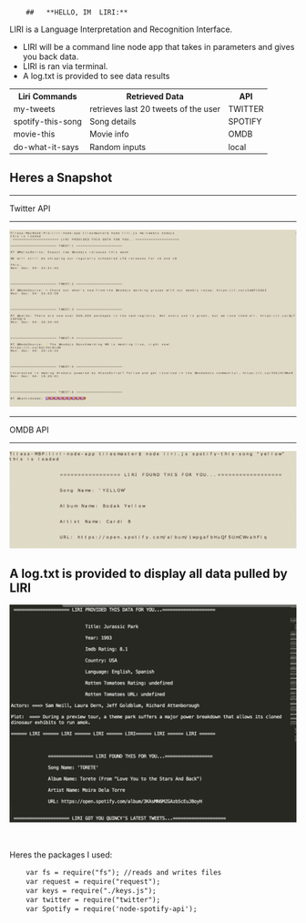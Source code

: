   
        ##   **HELLO, IM  LIRI:**
  
  LIRI is a Language Interpretation and Recognition Interface.
  
* LIRI will be a command line node app that takes in parameters and gives you back data.
* LIRI is ran via terminal.
* A log.txt is provided to see data results

<table>
  <tr>
    <th>Liri Commands</th>
    <th>Retrieved Data</th>
    <th>API</th>
  </tr>
  <tr>
    <td>my-tweets</td>
    <td>retrieves last 20 tweets of the user</td>
    <td>TWITTER</td>
  </tr>
  <tr>
    <td>spotify-this-song</td>
    <td>Song details</td>
    <td>SPOTIFY</td>
  </tr>
  <tr>
    <td>movie-this</td>
    <td>Movie info</td>
    <td>OMDB</td>
  </tr>
  <tr>
    <td>do-what-it-says</td>
    <td>Random inputs</td>
    <td>local</td>
  </tr>
  </table>

## Heres a Snapshot
<hr>
Twitter API
<hr>

![TWITTER](https://github.com/IamGiel/liri-node-app/blob/master/images/my-tweets.png?raw=true)

<hr>
OMDB API
<hr>

![OMDB](https://github.com/IamGiel/liri-node-app/blob/master/images/spotify-this-song.png?raw=true)

## A log.txt is provided to display all data pulled by LIRI

![logs](https://github.com/IamGiel/liri-node-app/blob/master/images/logs.png?raw=true)

<br>

Heres the packages I used: 
       
        var fs = require("fs"); //reads and writes files
	    var request = require("request");
	    var keys = require("./keys.js");
	    var twitter = require("twitter");
	    var Spotify = require('node-spotify-api');


